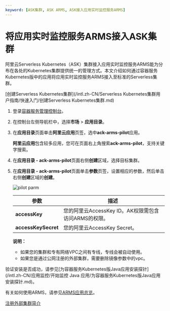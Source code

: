 ```yaml
---
keyword: [ASK集群, ASK ARMS, ASK接入应用实时监控服务ARMS]
---
```


# 将应用实时监控服务ARMS接入ASK集群

阿里云Serverless Kubernetes（ASK）集群接入应用实时监控服务ARMS能为分布在各处的Kubernetes集群提供统一的管理方式。本文介绍如何通过容器服务Kubernetes版中的应用将应用实时监控服务ARMS接入至标准的Serverless集群。

[创建Serverless Kubernetes集群](/intl.zh-CN/Serverless Kubernetes集群用户指南/快速入门/创建Serverless Kubernetes集群.md)

1.  登录[容器服务管理控制台](https://cs.console.aliyun.com)。

2.  在控制台左侧导航栏中，选择**市场** \> **应用目录**。

3.  在**应用目录**页面单击**阿里云应用**页签，选中**ack-arms-pilot**应用。

    **阿里云应用**包含较多应用，您可在页面右上角搜索**ack-arms-pilot**，支持关键字搜索。

4.  在**应用目录 - ack-arms-pilot**页面右侧**创建**区域，选择目标集群。

5.  在**应用目录 - ack-arms-pilot**页面单击**参数**页签，设置相应的参数，然后单击右侧**创建**区域的**创建**。

    ![pilot parm](https://static-aliyun-doc.oss-cn-hangzhou.aliyuncs.com/assets/img/zh-CN/9206659951/p76784.png)

    |参数|描述|
    |--|--|
    |**accessKey**|您的阿里云AccessKey ID。AK权限需包含访问ARMS的权限。|
    |**accessKeySecret**|您的阿里云AccessKey Secret。|

    **说明：**

    -   如果您的集群和专有网络VPC之间有专线，专线会被自动使用。
    -   如果您是通过公网注册的外部集群，需要删除镜像参数中的vpc。

验证安装是否成功，请参见[为容器服务Kubernetes版Java应用安装探针](/intl.zh-CN/应用监控/开始监控 Java 应用/为容器服务Kubernetes版Java应用安装探针.md)。

有关如何使用ARMS，请参见[ARMS应用总览](/intl.zh-CN/应用监控/控制台功能/应用总览.md)。

[注册外部集群简介](/intl.zh-CN/Kubernetes集群用户指南/多云混合云管理/注册外部集群简介.md)

  


